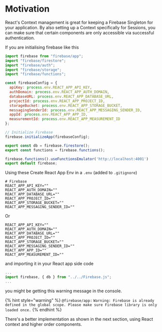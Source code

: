 # Motivation

React's Context management is great for keeping a Firebase Singleton for your application. By also setting up a Context specifically for Sessions, you can make sure that certain components are only accessible via successful authentication.

If you are initialising firebase like this 

```javascript
import firebase from "firebase/app";
import "firebase/firestore";
import "firebase/auth";
import "firebase/storage";
import "firebase/functions";

const firebaseConfig = {
  apiKey: process.env.REACT_APP_API_KEY,
  authDomain: process.env.REACT_APP_AUTH_DOMAIN,
  databaseURL: process.env.REACT_APP_DATABASE_URL,
  projectId: process.env.REACT_APP_PROJECT_ID,
  storageBucket: process.env.REACT_APP_STORAGE_BUCKET,
  messagingSenderId: process.env.REACT_APP_MESSAGING_SENDER_ID,
  appId: process.env.REACT_APP_APP_ID,
  measurementId: process.env.REACT_APP_MEASUREMENT_ID
};

// Initialize Firebase
firebase.initializeApp(firebaseConfig);

export const db = firebase.firestore();
export const functions = firebase.functions();

firebase.functions().useFunctionsEmulator('http://localhost:4001') 
export default firebase;

```

Using these Create React App Env in a `.env` \(added to `.gitignore`\)

```text
# Firebase
REACT_APP_API_KEY=""
REACT_APP_AUTH_DOMAIN=""
REACT_APP_DATABASE_URL=""
REACT_APP_PROJECT_ID=""
REACT_APP_STORAGE_BUCKET=""
REACT_APP_MESSAGING_SENDER_ID=""
```

Or

```text
REACT_APP_API_KEY=""
REACT_APP_AUTH_DOMAIN=""
REACT_APP_DATABASE_URL=""
REACT_APP_PROJECT_ID=""
REACT_APP_STORAGE_BUCKET=""
REACT_APP_MESSAGING_SENDER_ID=""
REACT_APP_APP_ID=""
REACT_APP_MEASUREMENT_ID=""
```

  
and importing it in your React app side code  


```javascript
...
import firebase, { db } from "../../Firebase.js";
...
```

  
you might be getting this warning message in the console.

{% hint style="warning" %}
`@firebase/app:` `Warning: Firebase is already defined in the global scope. Please make sure Firebase library is only loaded once.`
{% endhint %}

There's a better implementation as shown in the next section, using React context and higher order components.

